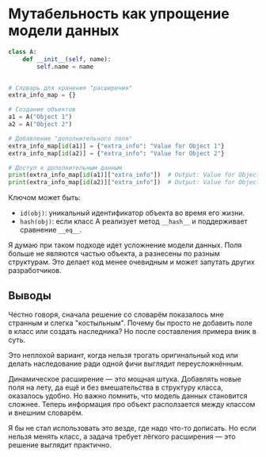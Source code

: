 # Мутабельность как упрощение модели данных

```python
class A:
    def __init__(self, name):
        self.name = name


# Словарь для хранения "расширения"
extra_info_map = {}

# Создание объектов
a1 = A("Object 1")
a2 = A("Object 2")

# Добавление "дополнительного поля"
extra_info_map[id(a1)] = {"extra_info": "Value for Object 1"}
extra_info_map[id(a2)] = {"extra_info": "Value for Object 2"}

# Доступ к дополнительным данным
print(extra_info_map[id(a1)]["extra_info"])  # Output: Value for Object 1
print(extra_info_map[id(a2)]["extra_info"])  # Output: Value for Object 2
```

Ключом может быть:  
- `id(obj)`: уникальный идентификатор объекта во время его жизни.
- `hash(obj)`: если класс A реализует метод `__hash__` и поддерживает сравнение `__eq__`.

Я думаю при таком подходе идет усложнение модели данных. 
Поля больше не являются частью объекта, а разнесены по разным структурам. Это делает код менее очевидным и может запутать других разработчиков.

## Выводы

Честно говоря, сначала решение со словарём показалось мне странным и слегка "костыльным".
Почему бы просто не добавить поле в класс или создать наследника? Но после составления примера вник в суть.  

Это неплохой вариант, когда нельзя трогать оригинальный код или делать наследование ради одной фичи выглядит переусложнённым.

Динамическое расширение — это мощная штука. Добавлять новые поля на лету, да ещё и без вмешательства в структуру класса, оказалось удобно.
Но важно помнить, что модель данных становится сложнее. Теперь информация про объект расползается между классом и внешним словарём.

Я бы не стал использовать это везде, где надо что-то дописать. 
Но если нельзя менять класс, а задача требует лёгкого расширения — это решение выглядит практично.

